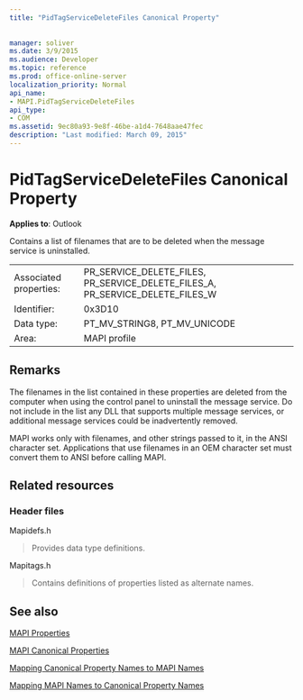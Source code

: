 ```yaml
---
title: "PidTagServiceDeleteFiles Canonical Property"
 
 
manager: soliver
ms.date: 3/9/2015
ms.audience: Developer
ms.topic: reference
ms.prod: office-online-server
localization_priority: Normal
api_name:
- MAPI.PidTagServiceDeleteFiles
api_type:
- COM
ms.assetid: 9ec80a93-9e8f-46be-a1d4-7648aae47fec
description: "Last modified: March 09, 2015"
---
```


# PidTagServiceDeleteFiles Canonical Property

  
  
**Applies to**: Outlook 
  
Contains a list of filenames that are to be deleted when the message service is uninstalled.
  
|||
|:-----|:-----|
|Associated properties:  <br/> |PR_SERVICE_DELETE_FILES, PR_SERVICE_DELETE_FILES_A, PR_SERVICE_DELETE_FILES_W  <br/> |
|Identifier:  <br/> |0x3D10  <br/> |
|Data type:  <br/> |PT_MV_STRING8, PT_MV_UNICODE  <br/> |
|Area:  <br/> |MAPI profile  <br/> |
   
## Remarks

The filenames in the list contained in these properties are deleted from the computer when using the control panel to uninstall the message service. Do not include in the list any DLL that supports multiple message services, or additional message services could be inadvertently removed.
  
MAPI works only with filenames, and other strings passed to it, in the ANSI character set. Applications that use filenames in an OEM character set must convert them to ANSI before calling MAPI.
  
## Related resources

### Header files

Mapidefs.h
  
> Provides data type definitions.
    
Mapitags.h
  
> Contains definitions of properties listed as alternate names.
    
## See also



[MAPI Properties](mapi-properties.md)
  
[MAPI Canonical Properties](mapi-canonical-properties.md)
  
[Mapping Canonical Property Names to MAPI Names](mapping-canonical-property-names-to-mapi-names.md)
  
[Mapping MAPI Names to Canonical Property Names](mapping-mapi-names-to-canonical-property-names.md)

